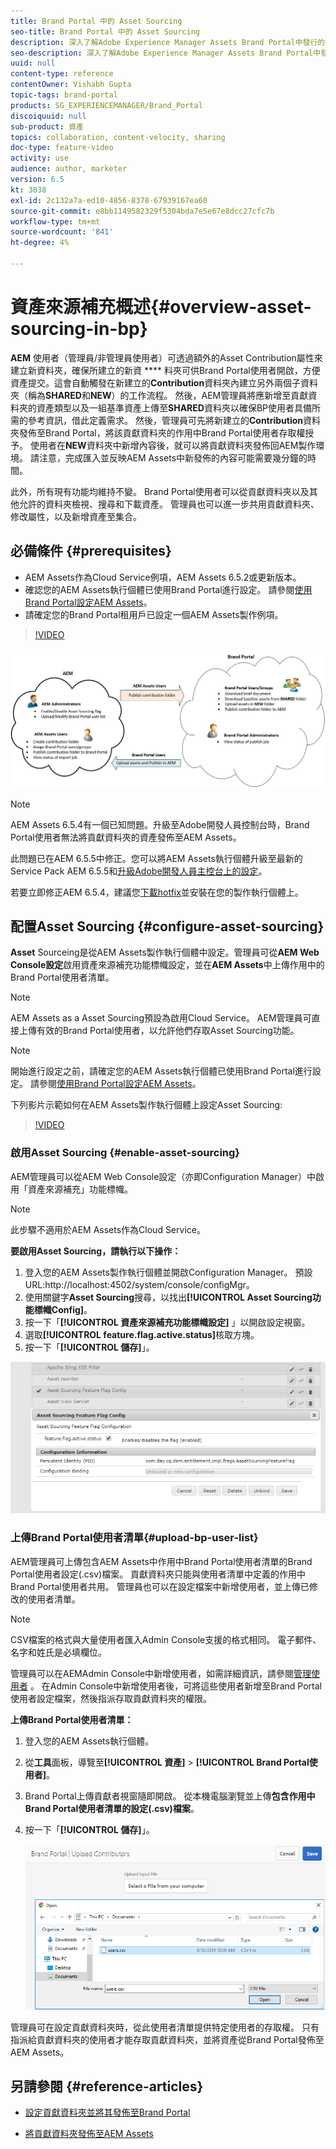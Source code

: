 ```yaml
---
title: Brand Portal 中的 Asset Sourcing
seo-title: Brand Portal 中的 Asset Sourcing
description: 深入了解Adobe Experience Manager Assets Brand Portal中發行的資產來源補充功能。
seo-description: 深入了解Adobe Experience Manager Assets Brand Portal中發行的資產來源補充功能。
uuid: null
content-type: reference
contentOwner: Vishabh Gupta
topic-tags: brand-portal
products: SG_EXPERIENCEMANAGER/Brand_Portal
discoiquuid: null
sub-product: 資產
topics: collaboration, content-velocity, sharing
doc-type: feature-video
activity: use
audience: author, marketer
version: 6.5
kt: 3838
exl-id: 2c132a7a-ed10-4856-8378-67939167ea60
source-git-commit: e8bb1149582329f5304bda7e5e67e8dcc27cfc7b
workflow-type: tm+mt
source-wordcount: '841'
ht-degree: 4%

---
```


# 資產來源補充概述{#overview-asset-sourcing-in-bp}

**AEM** 使用者（管理員/非管理員使用者）可透過額外的Asset Contribution屬性來建立新資料夾，確保所建立的新資 **** 料夾可供Brand Portal使用者開啟，方便資產提交。這會自動觸發在新建立的&#x200B;**Contribution**&#x200B;資料夾內建立另外兩個子資料夾（稱為&#x200B;**SHARED**&#x200B;和&#x200B;**NEW**）的工作流程。 然後，AEM管理員將應新增至貢獻資料夾的資產類型以及一組基準資產上傳至&#x200B;**SHARED**&#x200B;資料夾以確保BP使用者具備所需的參考資訊，借此定義需求。 然後，管理員可先將新建立的&#x200B;**Contribution**&#x200B;資料夾發佈至Brand Portal，將該貢獻資料夾的作用中Brand Portal使用者存取權授予。 使用者在&#x200B;**NEW**&#x200B;資料夾中新增內容後，就可以將貢獻資料夾發佈回AEM製作環境。 請注意，完成匯入並反映AEM Assets中新發佈的內容可能需要幾分鐘的時間。

此外，所有現有功能均維持不變。 Brand Portal使用者可以從貢獻資料夾以及其他允許的資料夾檢視、搜尋和下載資產。 管理員也可以進一步共用貢獻資料夾、修改屬性，以及新增資產至集合。

## 必備條件 {#prerequisites}

* AEM Assets作為Cloud Service例項，AEM Assets 6.5.2或更新版本。
* 確認您的AEM Assets執行個體已使用Brand Portal進行設定。 請參閱[使用Brand Portal設定AEM Assets](../using/configure-aem-assets-with-brand-portal.md)。
* 請確定您的Brand Portal租用戶已設定一個AEM Assets製作例項。

>[!VIDEO](https://video.tv.adobe.com/v/29365/?quality=12)

![Brand Portal Asset Sourcing](assets/asset-sourcing.png)


>[!NOTE]
>
>AEM Assets 6.5.4有一個已知問題。升級至Adobe開發人員控制台時，Brand Portal使用者無法將貢獻資料夾的資產發佈至AEM Assets。
>
>此問題已在AEM 6.5.5中修正。您可以將AEM Assets執行個體升級至最新的Service Pack AEM 6.5.5和[升級Adobe開發人員主控台上的設定](https://docs.adobe.com/content/help/zh-Hant/experience-manager-65/assets/brandportal/configure-aem-assets-with-brand-portal.html#upgrade-integration-65)。
>
>若要立即修正AEM 6.5.4，建議您[下載hotfix](https://www.adobeaemcloud.com/content/marketplace/marketplaceProxy.html?packagePath=/content/companies/public/adobe/packages/cq650/hotfix/cq-6.5.0-hotfix-33041)並安裝在您的製作執行個體上。

## 配置Asset Sourcing {#configure-asset-sourcing}

**Asset** Sourceing是從AEM Assets製作執行個體中設定。管理員可從&#x200B;**AEM Web Console設定**&#x200B;啟用資產來源補充功能標幟設定，並在&#x200B;**AEM Assets**&#x200B;中上傳作用中的Brand Portal使用者清單。

>[!NOTE]
>
>AEM Assets as a Asset Sourcing預設為啟用Cloud Service。 AEM管理員可直接上傳有效的Brand Portal使用者，以允許他們存取Asset Sourcing功能。

>[!NOTE]
>
>開始進行設定之前，請確定您的AEM Assets執行個體已使用Brand Portal進行設定。 請參閱[使用Brand Portal設定AEM Assets](../using/configure-aem-assets-with-brand-portal.md)。

下列影片示範如何在AEM Assets製作執行個體上設定Asset Sourcing:

>[!VIDEO](https://video.tv.adobe.com/v/29771)

### 啟用Asset Sourcing {#enable-asset-sourcing}

AEM管理員可以從AEM Web Console設定（亦即Configuration Manager）中啟用「資產來源補充」功能標幟。

>[!NOTE]
>
>此步驟不適用於AEM Assets作為Cloud Service。


**要啟用Asset Sourcing，請執行以下操作：**
1. 登入您的AEM Assets製作執行個體並開啟Configuration Manager。
預設URL:http://localhost:4502/system/console/configMgr。
1. 使用關鍵字&#x200B;**Asset Sourcing**&#x200B;搜尋，以找出&#x200B;**[!UICONTROL Asset Sourcing功能標幟Config]**。
1. 按一下「**[!UICONTROL 資產來源補充功能標幟設定]** 」以開啟設定視窗。
1. 選取&#x200B;**[!UICONTROL feature.flag.active.status]**&#x200B;核取方塊。
1. 按一下「**[!UICONTROL 儲存]**」。

![](assets/enable-asset-sourcing.png)

### 上傳Brand Portal使用者清單{#upload-bp-user-list}

AEM管理員可上傳包含AEM Assets中作用中Brand Portal使用者清單的Brand Portal使用者設定(.csv)檔案。 貢獻資料夾只能與使用者清單中定義的作用中Brand Portal使用者共用。 管理員也可以在設定檔案中新增使用者，並上傳已修改的使用者清單。

>[!NOTE]
>
>CSV檔案的格式與大量使用者匯入Admin Console支援的格式相同。 電子郵件、名字和姓氏是必填欄位。

管理員可以在AEMAdmin Console中新增使用者，如需詳細資訊，請參閱[管理使用者](brand-portal-adding-users.md) 。 在Admin Console中新增使用者後，可將這些使用者新增至Brand Portal使用者設定檔案，然後指派存取貢獻資料夾的權限。

**上傳Brand Portal使用者清單：**
1. 登入您的AEM Assets執行個體。
1. 從&#x200B;**工具**&#x200B;面板，導覽至&#x200B;**[!UICONTROL 資產]** > **[!UICONTROL Brand Portal使用者]**。

1. Brand Portal上傳貢獻者視窗隨即開啟。
從本機電腦瀏覽並上傳**包含作用中Brand Portal使用者清單的設定(.csv)檔案**。
1. 按一下「**[!UICONTROL 儲存]**」。

   ![](assets/upload-user-list2.png)


管理員可在設定貢獻資料夾時，從此使用者清單提供特定使用者的存取權。 只有指派給貢獻資料夾的使用者才能存取貢獻資料夾，並將資產從Brand Portal發佈至AEM Assets。

## 另請參閱 {#reference-articles}

* [設定貢獻資料夾並將其發佈至Brand Portal](brand-portal-publish-contribution-folder-to-brand-portal.md)

* [將貢獻資料夾發佈至AEM Assets](brand-portal-publish-contribution-folder-to-aem-assets.md)
